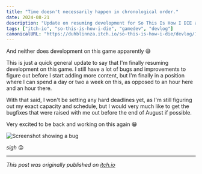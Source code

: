 ```yaml
---
title: "Time doesn't necessarily happen in chronological order."
date: 2024-08-21
description: "Update on resuming development for So This Is How I DIE after a hiatus"
tags: ["itch-io", "so-this-is-how-i-die", "gamedev", "devlog"]
canonicalURL: "https://duhblinnza.itch.io/so-this-is-how-i-die/devlog/785545/time-doesnt-necessarily-happen-in-chronological-order"
---
```


And neither does development on this game apparently 😅

This is just a quick general update to say that I'm finally resuming development on this game. I still have a lot of bugs and improvements to figure out before I start adding more content, but I'm finally in a position where I can spend a day or two a week on this, as opposed to an hour here and an hour there.

With that said, I won't be setting any hard deadlines yet, as I'm still figuring out my exact capacity and schedule, but I would very much like to get the bugfixes that were raised with me out before the end of August if possible.

Very excited to be back and working on this again 😁

![Screenshot showing a bug](https://img.itch.zone/aW1nLzE3NDcxNTcxLnBuZw==/original/FBLV39.png)

_sigh_ 😔

---
*This post was originally published on [itch.io](https://duhblinnza.itch.io/so-this-is-how-i-die/devlog/785545/time-doesnt-necessarily-happen-in-chronological-order)*
